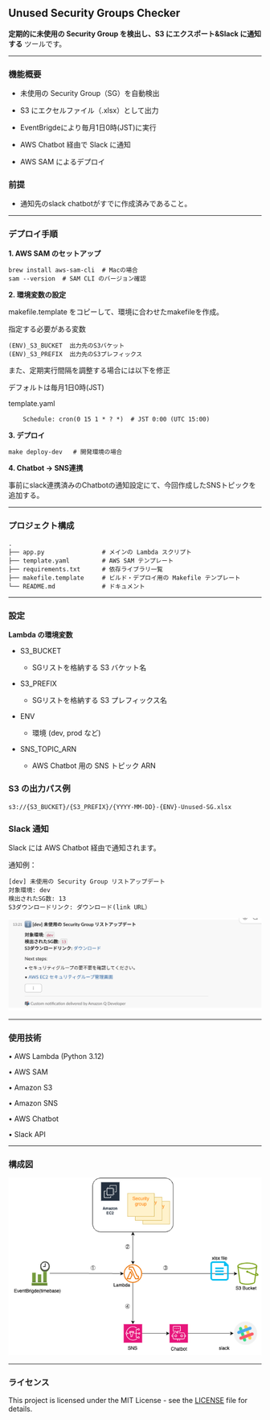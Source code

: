 
## Unused Security Groups Checker

**定期的に未使用の Security Group を検出し、S3 にエクスポート&Slack に通知する** ツールです。

 ---

### 機能概要

-  未使用の Security Group（SG）を自動検出

-  S3 にエクセルファイル（.xlsx）として出力

-  EventBrigdeにより毎月1日0時(JST)に実行

-  AWS Chatbot 経由で Slack に通知

-  AWS SAM によるデプロイ

### 前提

- 通知先のslack chatbotがすでに作成済みであること。

---

### デプロイ手順
  

**1. AWS SAM のセットアップ**

```
brew install aws-sam-cli  # Macの場合
sam --version  # SAM CLI のバージョン確認
```

**2. 環境変数の設定**

  
makefile.template をコピーして、環境に合わせたmakefileを作成。

指定する必要がある変数

```
(ENV)_S3_BUCKET  出力先のS3バケット
(ENV)_S3_PREFIX  出力先のS3プレフィックス
```

また、定期実行間隔を調整する場合には以下を修正

デフォルトは毎月1日0時(JST)

template.yaml

```
    Schedule: cron(0 15 1 * ? *)  # JST 0:00 (UTC 15:00)
```



**3. デプロイ**

```
make deploy-dev   # 開発環境の場合
```

**4. Chatbot -> SNS連携**

事前にslack連携済みのChatbotの通知設定にて、今回作成したSNSトピックを追加する。

---
### プロジェクト構成

```
.
├── app.py                # メインの Lambda スクリプト
├── template.yaml         # AWS SAM テンプレート
├── requirements.txt      # 依存ライブラリ一覧
├── makefile.template     # ビルド・デプロイ用の Makefile テンプレート
└── README.md             # ドキュメント
```

---
### 設定


**Lambda の環境変数**

 -  S3_BUCKET
	   -  SGリストを格納する S3 バケット名

 -  S3_PREFIX
	   -  SGリストを格納する S3 プレフィックス名
	 
  - ENV
	  - 環境 (dev, prod など)

- SNS_TOPIC_ARN
	- AWS Chatbot 用の SNS トピック ARN

### S3 の出力パス例

```
s3://{S3_BUCKET}/{S3_PREFIX}/{YYYY-MM-DD}-{ENV}-Unused-SG.xlsx
```

### Slack 通知

Slack には AWS Chatbot 経由で通知されます。

通知例：

```
[dev] 未使用の Security Group リストアップデート
対象環境: dev
検出されたSG数: 13
S3ダウンロードリンク: ダウンロード(link URL）
```

![Slack 通知例](img/slack.png)


---
### 使用技術

•  AWS Lambda (Python 3.12)

•  AWS SAM

•  Amazon S3

•  Amazon SNS

•  AWS Chatbot

•  Slack API

---
### 構成図

![構成図](img/notification-unused-sg.png)

---
### ライセンス

This project is licensed under the MIT License - see the [LICENSE](LICENSE) file for details.

